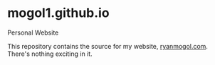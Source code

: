 # mogol1.github.io
Personal Website

This repository contains the source for my website, [ryanmogol.com](http://ryanmogol.com). There's nothing exciting in it.